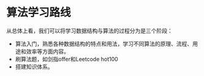 # 算法学习路线
从总体上看，我们可以将学习数据结构与算法的过程分为是三个阶段：
- 算法入门，熟悉各种数据结构的特点和用法，学习不同算法的原理、流程、用途和效率等方面内容。
- 刷算法题，如剑指offer和Leetcode hot100
- 搭建知识体系。
